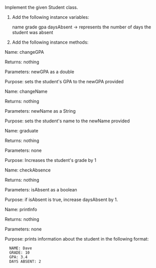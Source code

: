 

Implement the given Student class.

1. Add the following instance variables:
   
   name
	 grade
	 gpa
	 daysAbsent -> represents the number of days the student was absent



2. Add the following instance methods:

Name: changeGPA

Returns: nothing

Parameters: newGPA as a double

Purpose: sets the student's GPA to the newGPA provided


Name: changeName

Returns: nothing

Parameters: newName as a String

Purpose: sets the student's name to the newName provided


Name: graduate

Returns: nothing

Parameters: none

Purpose: Increases the student's grade by 1


Name: checkAbsence

Returns: nothing

Parameters: isAbsent as a boolean

Purpose: if isAbsent is true, increase daysAbsent by 1.


Name: printInfo

Returns: nothing

Parameters: none

Purpose: prints information about the student in the following format:
      
      NAME: Dave
      GRADE: 10
      GPA: 3.4
      DAYS ABSENT: 2


